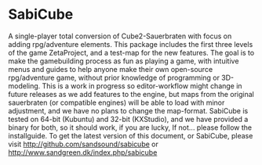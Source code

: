SabiCube
========

A single-player total conversion of Cube2-Sauerbraten with focus on adding rpg/adventure elements.
This package includes the first three levels of the game ZetaProject, and a test-map for the new features.
The goal is to make the gamebuilding process as fun as playing a game, with intuitive menus and guides to help anyone make their own open-source rpg/adventure game, without prior knowledge of programming or 3D-modeling.
This is a work in progress so editor-workflow might change in future releases as we add features to the engine, but maps from the original sauerbraten (or compatible engines) will be able to load with minor adjustment, and we have no plans to change the map-format.
SabiCube is tested on 64-bit (Kubuntu) and 32-bit (KXStudio), and we have provided a binary for both, so it should work, if you are lucky, If not... please follow the installguide.
To get the latest version of this document, or SabiCube, please visit http://github.com/sandsound/sabicube or http://www.sandgreen.dk/index.php/sabicube
